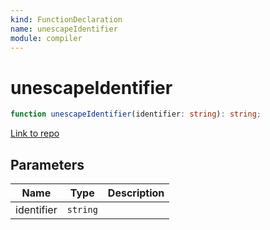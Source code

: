 ```yaml
---
kind: FunctionDeclaration
name: unescapeIdentifier
module: compiler
---
```


# unescapeIdentifier

```ts
function unescapeIdentifier(identifier: string): string;
```

[Link to repo](https://github.com/timdeschryver/angular/blob/master/packages/compiler/src/aot/static_symbol_resolver.ts#L539-L541)

## Parameters

| Name       | Type     | Description |
| ---------- | -------- | ----------- |
| identifier | `string` |             |
